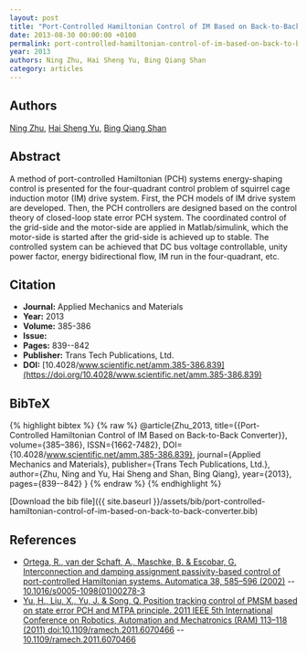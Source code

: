 ```yaml
---
layout: post
title: "Port-Controlled Hamiltonian Control of IM Based on Back-to-Back Converter"
date: 2013-08-30 00:00:00 +0100
permalink: port-controlled-hamiltonian-control-of-im-based-on-back-to-back-converter
year: 2013
authors: Ning Zhu, Hai Sheng Yu, Bing Qiang Shan
category: articles
---
```

 
## Authors
[Ning Zhu](authors/ning-zhu), [Hai Sheng Yu](authors/haisheng-yu), [Bing Qiang Shan](authors/bing-qiang-shan)
 
## Abstract
A method of port-controlled Hamiltonian (PCH) systems energy-shaping control is presented for the four-quadrant control problem of squirrel cage induction motor (IM) drive system. First, the PCH models of IM drive system are developed. Then, the PCH controllers are designed based on the control theory of closed-loop state error PCH system. The coordinated control of the grid-side and the motor-side are applied in Matlab/simulink, which the motor-side is started after the grid-side is achieved up to stable. The controlled system can be achieved that DC bus voltage controllable, unity power factor, energy bidirectional flow, IM run in the four-quadrant, etc.
 
## Citation
- **Journal:** Applied Mechanics and Materials
- **Year:** 2013
- **Volume:** 385-386
- **Issue:** 
- **Pages:** 839--842
- **Publisher:** Trans Tech Publications, Ltd.
- **DOI:** [10.4028/www.scientific.net/amm.385-386.839](https://doi.org/10.4028/www.scientific.net/amm.385-386.839)
 
## BibTeX
{% highlight bibtex %}
{% raw %}
@article{Zhu_2013,
  title={{Port-Controlled Hamiltonian Control of IM Based on Back-to-Back Converter}},
  volume={385–386},
  ISSN={1662-7482},
  DOI={10.4028/www.scientific.net/amm.385-386.839},
  journal={Applied Mechanics and Materials},
  publisher={Trans Tech Publications, Ltd.},
  author={Zhu, Ning and Yu, Hai Sheng and Shan, Bing Qiang},
  year={2013},
  pages={839--842}
}
{% endraw %}
{% endhighlight %}
 
[Download the bib file]({{ site.baseurl }}/assets/bib/port-controlled-hamiltonian-control-of-im-based-on-back-to-back-converter.bib)
 
## References
- [Ortega, R., van der Schaft, A., Maschke, B. & Escobar, G. Interconnection and damping assignment passivity-based control of port-controlled Hamiltonian systems. Automatica 38, 585–596 (2002)](interconnection-and-damping-assignment-passivity-based-control-of-port-controlled-hamiltonian-systems) -- [10.1016/s0005-1098(01)00278-3](https://doi.org/10.1016/s0005-1098(01)00278-3)
- [Yu, H., Liu, X., Yu, J. & Song, Q. Position tracking control of PMSM based on state error PCH and MTPA principle. 2011 IEEE 5th International Conference on Robotics, Automation and Mechatronics (RAM) 113–118 (2011) doi:10.1109/ramech.2011.6070466](position-tracking-control-of-pmsm-based-on-state-error-pch-and-mtpa-principle) -- [10.1109/ramech.2011.6070466](https://doi.org/10.1109/ramech.2011.6070466)

